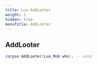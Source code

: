```yaml
---
title: Lua AddLooter
weight: 1
hidden: true
menuTitle: AddLooter
---
```

## AddLooter
```lua
corpse:AddLooter(Lua_Mob who); -- void
```